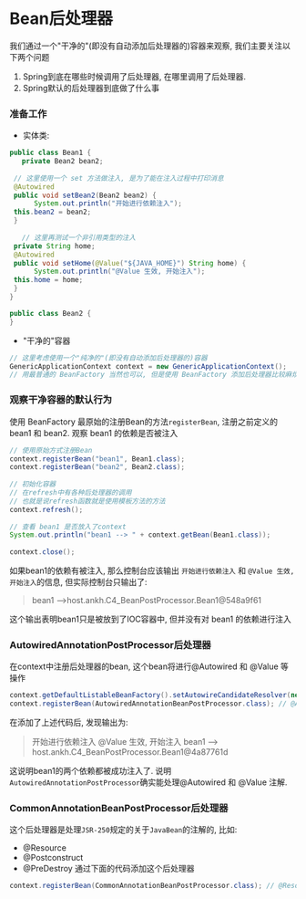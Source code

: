 # Bean后处理器
我们通过一个"干净的"(即没有自动添加后处理器的)容器来观察, 我们主要关注以下两个问题
1. Spring到底在哪些时候调用了后处理器, 在哪里调用了后处理器.
2. Spring默认的后处理器到底做了什么事

### 准备工作
- 实体类:
```java
public class Bean1 {  
   private Bean2 bean2;  
  
 // 这里使用一个 set 方法做注入, 是为了能在注入过程中打印消息  
 @Autowired  
 public void setBean2(Bean2 bean2) {  
      System.out.println("开始进行依赖注入");  
 this.bean2 = bean2;  
 }  
  
   // 这里再测试一个非引用类型的注入  
 private String home;  
 @Autowired  
 public void setHome(@Value("${JAVA_HOME}") String home) {  
      System.out.println("@Value 生效, 开始注入");  
 this.home = home;  
 }  
}

public class Bean2 {  
}
```
- "干净的"容器
```java
// 这里考虑使用一个"纯净的"(即没有自动添加后处理器的)容器  
GenericApplicationContext context = new GenericApplicationContext();  
// 用最普通的 BeanFactory 当然也可以, 但是使用 BeanFactory 添加后处理器比较麻烦
```

### 观察干净容器的默认行为
使用 BeanFactory 最原始的注册Bean的方法`registerBean`, 注册之前定义的 bean1 和 bean2. 观察 bean1 的依赖是否被注入
```java
// 使用原始方式注册Bean  
context.registerBean("bean1", Bean1.class);  
context.registerBean("bean2", Bean2.class);  
  
// 初始化容器  
// 在refresh中有各种后处理器的调用  
// 也就是说refresh函数就是使用模板方法的方法  
context.refresh();  
  
// 查看 bean1 是否放入了context  
System.out.println("bean1 --> " + context.getBean(Bean1.class));  
  
context.close();
```
如果bean1的依赖有被注入, 那么控制台应该输出 `开始进行依赖注入` 和 `@Value 生效, 开始注入`的信息, 但实际控制台只输出了:
> bean1 -->host.ankh.C4_BeanPostProcessor.Bean1@548a9f61

这个输出表明bean1只是被放到了IOC容器中, 但并没有对 bean1 的依赖进行注入

### AutowiredAnnotationPostProcessor后处理器
在context中注册后处理器的bean, 这个bean将进行@Autowired 和 @Value 等操作
```java
context.getDefaultListableBeanFactory().setAutowireCandidateResolver(new ContextAnnotationAutowireCandidateResolver());  
context.registerBean(AutowiredAnnotationBeanPostProcessor.class); // @Autowired @Value
```

在添加了上述代码后, 发现输出为:
>开始进行依赖注入
@Value 生效, 开始注入
bean1 --> host.ankh.C4_BeanPostProcessor.Bean1@4a87761d

这说明bean1的两个依赖都被成功注入了. 说明`AutowiredAnnotationPostProcessor`确实能处理@Autowired 和 @Value 注解.

### CommonAnnotationBeanPostProcessor后处理器
这个后处理器是处理`JSR-250`规定的关于`JavaBean`的注解的, 比如:
- @Resource
- @Postconstruct
- @PreDestroy
通过下面的代码添加这个后处理器
```java
context.registerBean(CommonAnnotationBeanPostProcessor.class); // @Resource @PostConstruct @PreDestroy
```